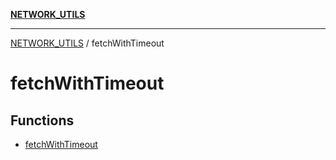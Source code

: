 [**NETWORK_UTILS**](../README.md)

***

[NETWORK_UTILS](../README.md) / fetchWithTimeout

# fetchWithTimeout

## Functions

- [fetchWithTimeout](functions/fetchWithTimeout.md)

